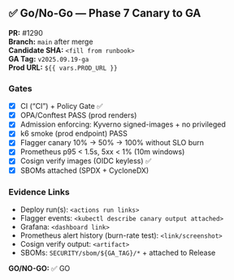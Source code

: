 ## ✅ Go/No-Go — Phase 7 Canary to GA

**PR:** #1290  
**Branch:** `main` after merge  
**Candidate SHA:** `<fill from runbook>`  
**GA Tag:** `v2025.09.19-ga`  
**Prod URL:** `${{ vars.PROD_URL }}`

### Gates
- [x] CI (“CI”) + Policy Gate ✅
- [x] OPA/Conftest PASS (prod renders)
- [x] Admission enforcing: Kyverno signed-images + no privileged
- [x] k6 smoke (prod endpoint) PASS
- [x] Flagger canary 10% → 50% → 100% without SLO burn
- [x] Prometheus p95 < 1.5s, 5xx < 1% (10m windows)
- [x] Cosign verify images (OIDC keyless) ✅
- [x] SBOMs attached (SPDX + CycloneDX)

### Evidence Links
- Deploy run(s): `<actions run links>`
- Flagger events: `<kubectl describe canary output attached>`
- Grafana: `<dashboard link>`
- Prometheus alert history (burn-rate test): `<link/screenshot>`
- Cosign verify output: `<artifact>`
- SBOMs: `SECURITY/sbom/${GA_TAG}/*` + attached to Release

**GO/NO-GO:** ✅ GO